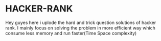 # HACKER-RANK
Hey guyes here i uplode the hard and trick question solutions of hacker rank.
I mainly focus on solving the problem in more efficient way which consume less memory and run faster(Time Space complexity)
